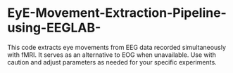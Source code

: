 # EyE-Movement-Extraction-Pipeline-using-EEGLAB-
This code extracts eye movements from EEG data recorded simultaneously with fMRI. It serves as an alternative to EOG when unavailable. Use with caution and adjust parameters as needed for your specific experiments.

